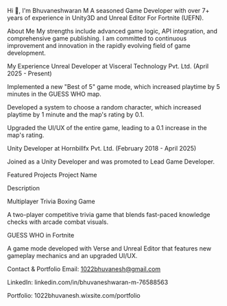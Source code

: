 Hi 👋, I'm Bhuvaneshwaran M A seasoned Game Developer with over 7+ years of experience in Unity3D and Unreal Editor For Fortnite (UEFN).

About Me My strengths include advanced game logic, API integration, and comprehensive game publishing. I am committed to continuous improvement and innovation in the rapidly evolving field of game development.

My Experience Unreal Developer at Visceral Technology Pvt. Ltd. (April 2025 - Present)

Implemented a new "Best of 5" game mode, which increased playtime by 5 minutes in the GUESS WHO map.

Developed a system to choose a random character, which increased playtime by 1 minute and the map's rating by 0.1.

Upgraded the UI/UX of the entire game, leading to a 0.1 increase in the map's rating.

Unity Developer at Hornbillfx Pvt. Ltd. (February 2018 - April 2025)

Joined as a Unity Developer and was promoted to Lead Game Developer.

Featured Projects Project Name

Description

Multiplayer Trivia Boxing Game

A two-player competitive trivia game that blends fast-paced knowledge checks with arcade combat visuals.

GUESS WHO in Fortnite

A game mode developed with Verse and Unreal Editor that features new gameplay mechanics and an upgraded UI/UX.

Contact & Portfolio Email: 1022bhuvanesh@gmail.com

LinkedIn: linkedin.com/in/bhuvaneshwaran-m-76588563

Portfolio: 1022bhuvanesh.wixsite.com/portfolio
